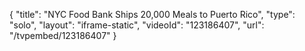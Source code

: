 {
    "title": "NYC Food Bank Ships 20,000 Meals to Puerto Rico",
    "type": "solo",
    "layout": "iframe-static",
    "videoId": "123186407",
    "url": "\/tvpembed\/123186407"
}